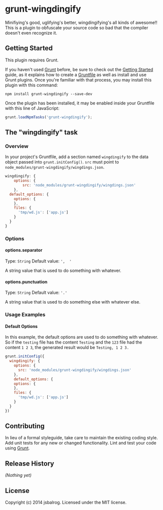 # grunt-wingdingify

Minifiying's good, uglifying's better, wingdingifying's all kinds of awesome!!
This is a plugin to obfuscate your source code so bad that the compiler doesn't
even recognize it.

## Getting Started
This plugin requires Grunt.

If you haven't used [Grunt](http://gruntjs.com/) before, be sure to check out the [Getting Started](http://gruntjs.com/getting-started) guide, as it explains how to create a [Gruntfile](http://gruntjs.com/sample-gruntfile) as well as install and use Grunt plugins. Once you're familiar with that process, you may install this plugin with this command:

```shell
npm install grunt-wingdingify --save-dev
```

Once the plugin has been installed, it may be enabled inside your Gruntfile with this line of JavaScript:

```js
grunt.loadNpmTasks('grunt-wingdingify');
```

## The "wingdingify" task

### Overview
In your project's Gruntfile, add a section named `wingdingify` to the data object passed into `grunt.initConfig()`. `src` must point to `node_modules/grunt-wingdingify/wingdings.json`.

```js
wingdingify: {
	options: {
		src: 'node_modules/grunt-wingdingify/wingdings.json'
	},
  default_options: {
    options: {
    },
    files: {
      'tmp/wd.js': ['app.js']
    }
  }
}
```

### Options

#### options.separator
Type: `String`
Default value: `',  '`

A string value that is used to do something with whatever.

#### options.punctuation
Type: `String`
Default value: `'.'`

A string value that is used to do something else with whatever else.

### Usage Examples

#### Default Options
In this example, the default options are used to do something with whatever. So if the `testing` file has the content `Testing` and the `123` file had the content `1 2 3`, the generated result would be `Testing, 1 2 3.`

```js
grunt.initConfig({
  wingdingify: {
    options: {
      src: 'node_modules/grunt-wingdingify/wingdings.json'
    },
    default_options: {
    options: {
    },
    files: {
      'tmp/wd.js': ['app.js']
    }
  }
})
```

## Contributing
In lieu of a formal styleguide, take care to maintain the existing coding style. Add unit tests for any new or changed functionality. Lint and test your code using [Grunt](http://gruntjs.com/).

## Release History
_(Nothing yet)_

## License
Copyright (c) 2014 jsbalrog. Licensed under the MIT license.
